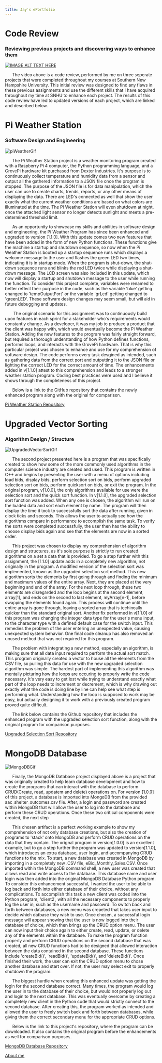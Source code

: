 ```yaml
---
title: Jay's ePortfolio
---
```


# Code Review
### Reviewing previous projects and discovering ways to enhance them
[![IMAGE ALT TEXT HERE](https://img.youtube.com/vi/vrjaMnJcEUM/0.jpg)](https://www.youtube.com/watch?v=vrjaMnJcEUM&t=1 "Code Review")

&nbsp;&nbsp;&nbsp;&nbsp;&nbsp;&nbsp;The video above is a code review, performed by me on three seperate projects that were completed throughout my courses at Southern New Hampshire University. This initial review was designed to find any flaws in these previous assignments and use the different skills that I have acquired throughout my time at SNHU to enhance each project. The results of this code review have led to updated versions of each project, which are linked and described below.


# Pi Weather Station
### Software Design and Engineering

![piWeatherGif](assets/images/piWeather.gif)

&nbsp;&nbsp;&nbsp;&nbsp;&nbsp;&nbsp;The Pi Weather Station project is a weather monitoring program created with a Raspberry Pi 4 computer, the Python programming language, and a GrovePi hardware kit purchased from Dexter Industries. It's purpose is to continuously collect temperature and humidity data from a sensor and output all the gathered information to a JSON file once the program is stopped. The purpose of the JSON file is for data manipulation, which the user can use to create charts, trends, reports, or any other means of displaying the data. There are LED's connected as well that show the user exactly what the current weather conditions are based on what colors are illuminated at the time. The Pi Weather Station will even shutdown at night, once the attached light sensor no longer detects sunlight and meets a pre-determined threshold limit.

&nbsp;&nbsp;&nbsp;&nbsp;&nbsp;&nbsp;As an opportunity to showcase my skills and abilities in software design and engineering, the Pi Weather Program has since been enhanced and upgraded to version [1.1.0]. With this update comes two new features that have been added in the form of new Python functions. These functions give the machine a startup and shutdown sequence, so now when the Pi Weather Station is booted up a startup sequence runs which displays a welcome message to the user and flashes the green LED two times, indicating it is in startup mode. When the program is shut-down, the shut-down sequence runs and blinks the red LED twice while displaying a shut-down message. The LCD screen was also included in this update, which now will display a startup and shutdown message to the user while running the function. To consider this project complete, variables were renamed to better reflect their purpose in the code, such as the variable 'blue' getting changed to 'tempOutputPort' or the variable 'grLed' getting changed to 'greenLED'. These software design changes may seem small, but will aid in future debugging and updates.

&nbsp;&nbsp;&nbsp;&nbsp;&nbsp;&nbsp; The original scenario for this assignment was to continuously build upon features in each sprint for a stakeholder who's requirements would constantly change. As a developer, it was my job to produce a product that the client was happy with, which would eventually become the Pi Weather Station. Adding the new features to the program was fairly straight forward, but required a thorough understanding of how Python defines functions, performs loops, and interacts with the GrovePi hardware. That is why this particular project was chosen to enhance and use for my comprehension of software design. The code performs every task desgined as intended, such as gathering data from the correct port and outputting it to the JSON file or lighting the correct LED for the correct amount of time. The enhancements added in v[1.1.0] attest to this comprehension and leads to a stronger weather station program. Coding best practices were used and I believe it shows through the completeness of this project.

&nbsp;&nbsp;&nbsp;&nbsp;&nbsp;&nbsp;Below is a link to the GitHub repository that contains the newly enhanced program along with the original for comparison. 

[Pi Weather Station Repository](https://github.com/formulagp/Pi-Weather-Station)

# Upgraded Vector Sorting
### Algorithm Design / Structure

![UpgradedVectorSortGif](assets/images/enhancedVectorSort.gif)

&nbsp;&nbsp;&nbsp;&nbsp;&nbsp;&nbsp;The second project presented here is a program that was specifically created to show how some of the more commonly used algorithms in the computer science industry are created and used. This program is written in C++ and begins by presenting the user with a menu of options including load bids, display bids, perform selection sort on bids, perform upgraded selection sort on bids, perform quicksort on bids, or exit the program. In the original program, v[1.0.0], the only algorithms available for use were the selection sort and the quick sort function. In v[1.1.0], the upgraded selection sort function was added. When any one is chosen, the algorithm will run on the loaded data and sort each element by name. The program will then display the time it took to successfully sort the data after running, given in clock ticks and seconds. This allows the user to actually see how the algorithms compare in performance to accomplish the same task. To verify the sorts were completed successfully, the user then has the ability to choose display bids again and see that the elements are now in a sorted order.

&nbsp;&nbsp;&nbsp;&nbsp;&nbsp;&nbsp;This project was chosen to display my comprehension of algorithm design and structures, as it's sole purpose is strictly to run created algorithms on a set a data that is provided. To go a step further with this assignment, the [1.1.0] update adds in a completely new algorithm, not originally in the program. A modified version of the selection sort was implemented, known as the upgraded selection sort method. This new algorithm sorts the elements by first going through and finding the minimum and maximum values of the entire array. Next, they are placed at the very beginning and end of the array. For the next loop through, these two elements are disregarded and the loop begins at the second element, array[1], and ends on the second to last element, myArray[n-1], before swapping the elements found again. This process will continue until the entire array is gone through, leaving a sorted array that is techincally quicker than the standard original sort. Another fix performed in v[1.1.0] of this program was changing the integer data type for the user's menu input, to the character type with a defined default case for the switch input. This remedies the problem of the user entering an unexpected value, causing unexpected system behavior. One final code cleanup has also removed an unused method that was not required for this program.

&nbsp;&nbsp;&nbsp;&nbsp;&nbsp;&nbsp;The problem with integrating a new method, especially an algorithm, is making sure that all data input required to perform the actual sort match. This program originally created a vector to house all the elements from the CSV file, so pulling this data for use with the new upgraded selection algorithm was simple. The hardest part of implementing this algorithm was mentally picturing how the loops are occuring to properly write the code necessary. It's very easy to get lost while trying to understand exactly what part of the loop needs to increment or decrement, which is why drawing out exactly what the code is doing line by line can help see what step is performing what. Understanding how the loop is supposed to work may be easy, but actually designing it to work with a previously created program proved quite difficult. 

&nbsp;&nbsp;&nbsp;&nbsp;&nbsp;&nbsp;The link below contains the Github repository that includes the enhanced program with the upgraded selection sort function, along with the original program for comparison purposes.

[Upgraded Selection Sort Repository](https://github.com/formulagp/Upgraded-Selection-Sort)

# MongoDB Database

![MongoDBGif](assets/images/MongoDB.gif)

&nbsp;&nbsp;&nbsp;&nbsp;&nbsp;&nbsp;Finally, the MongoDB Database project displayed above is a project that was originally created to help learn database development and how to create the programs that can interact with the database to perform CRUD(Create, read, updatem and delete) operations on. For version [1.0.0] of this project, a database is imported into MongoDB from the provided aac_shelter_outcomes.csv file. After, a login and password are created within MongoDB that will allow the user to log into the database and perform these CRUD operations. Once these two critical components were created, the next step 

&nbsp;&nbsp;&nbsp;&nbsp;&nbsp;&nbsp;This chosen artifact is a perfect working example to show my comprehension of not only database creations, but also the creation of programs to 'stack' onto MongoDB and perform CRUD operations on the data that they contain. The orignal program in version[1.0.0] is an excellent example, but to go a step further the program was updated to version[1.1.0], which introduces an extra database, user login, and accompanying CRUD functions to the mix. To start, a new database was created in MongoDB by importing in a completely new .CSV file, eBid_Monthly_Sales.CSV. Once imported within the MongoDB command shell, a new user was created that allows read and write access to the database. This database name and user login was then added into the original MongoDB Database Python program. To consider this enhancement successful, I wanted the user to be able to log back and forth into either database of their choice, without any complications. To accomplish this task a new client was coded into the Python program, 'client2', with all the necessary components to properly log the user in, such as the username and passowrd. To switch back and forth between databases, a new menu was creaeted that takes user input to decide which datbase they wish to use. Once chosen, a successful login message will appear showing that the user is now logged into their database of choice, which then brings up the CRUD option menu. The user can now input their choice again to either create, read, update, or delete any of the elements within the database. To make the program function properly and perform CRUD operations on the second database that was created, all new CRUD functions had to be designed that allowed interaction between the data contained in the second database. These functions include 'createBid()', 'readBid()', 'updateBid()', and 'deleteBid()'. Once finished their work, the user can exit the CRUD option menu to chose another database and start over. If not, the user may select exit to properly shutdown the program.   

&nbsp;&nbsp;&nbsp;&nbsp;&nbsp;&nbsp;The biggest hurdle when creating this enhanced update was getting the login for the second database correct. Many times, the program would log the user in to the database of their choice, but would not properly log out and login to the next database. This was eventually overcome by creating a completely new client in the Python code that would strictly connect to the second database. After creating this, the program worked as intended and allowed the user to freely switch back and forth between databases, while giving them the correct secondary menu for the appropriate CRUD options. 

&nbsp;&nbsp;&nbsp;&nbsp;&nbsp;&nbsp;Below is the link to this project's repository, where the program can be downloaded. It also contains the original program before the enhancements as well for comparison purposes.

[MongoDB Database Repository](https://github.com/formulagp/MongoDB-Database)

[About me](about.md)

